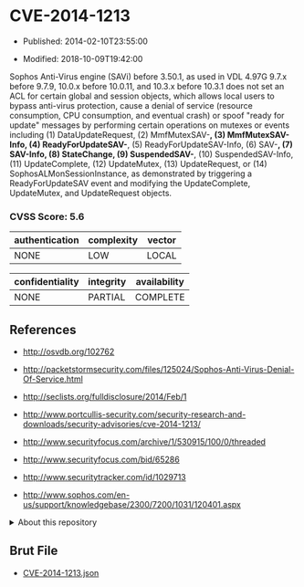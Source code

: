 # CVE-2014-1213

- Published: 2014-02-10T23:55:00

- Modified: 2018-10-09T19:42:00

Sophos Anti-Virus engine (SAVi) before 3.50.1, as used in VDL 4.97G 9.7.x before 9.7.9, 10.0.x before 10.0.11, and 10.3.x before 10.3.1 does not set an ACL for certain global and session objects, which allows local users to bypass anti-virus protection, cause a denial of service (resource consumption, CPU consumption, and eventual crash) or spoof "ready for update" messages by performing certain operations on mutexes or events including (1) DataUpdateRequest, (2) MmfMutexSAV-****, (3) MmfMutexSAV-Info, (4) ReadyForUpdateSAV-****, (5) ReadyForUpdateSAV-Info, (6) SAV-****, (7) SAV-Info, (8) StateChange, (9) SuspendedSAV-****, (10) SuspendedSAV-Info, (11) UpdateComplete, (12) UpdateMutex, (13) UpdateRequest, or (14) SophosALMonSessionInstance, as demonstrated by triggering a ReadyForUpdateSAV event and modifying the UpdateComplete, UpdateMutex, and UpdateRequest objects.

### CVSS Score: **5.6**

| authentication | complexity | vector |
| --- | --- | --- |
| NONE | LOW | LOCAL |

| confidentiality | integrity | availability |
| --- | --- | --- |
| NONE | PARTIAL | COMPLETE |

## References

* http://osvdb.org/102762

* http://packetstormsecurity.com/files/125024/Sophos-Anti-Virus-Denial-Of-Service.html

* http://seclists.org/fulldisclosure/2014/Feb/1

* http://www.portcullis-security.com/security-research-and-downloads/security-advisories/cve-2014-1213/

* http://www.securityfocus.com/archive/1/530915/100/0/threaded

* http://www.securityfocus.com/bid/65286

* http://www.securitytracker.com/id/1029713

* http://www.sophos.com/en-us/support/knowledgebase/2300/7200/1031/120401.aspx

<details>
<summary>About this repository</summary> 

  This repository is part of the project [Live Hack CVE](https://github.com/Live-Hack-CVE). Main website can be found [www.live-hack.org](https://www.live-hack.org) 
  
  Made by [Sn0wAlice](https://github.com/Sn0wAlice) for the people that care about security and need to have a feed of the latest CVEs. Hope you enjoy it, don't forget to star the repo and follow me on [Twitter](https://twitter.com/Sn0wAlice) and [Github](https://github.com/Sn0wAlice). And that is my [personnal website](https://www.alice-snow.me/)

  - [Home Page](https://github.com/Live-Hack-CVE)
  - [Framework](https://github.com/Live-Hack-CVE/cve-framework)
  - [CVE database](https://github.com/Live-Hack-CVE/full_database)
  - [Changelog](https://github.com/Live-Hack-CVE/Changelog)
</details>

## Brut File

* [CVE-2014-1213.json](https://raw.githubusercontent.com/Live-Hack-CVE/full_database/main/cves/2014/CVE-2014-1213.json)

